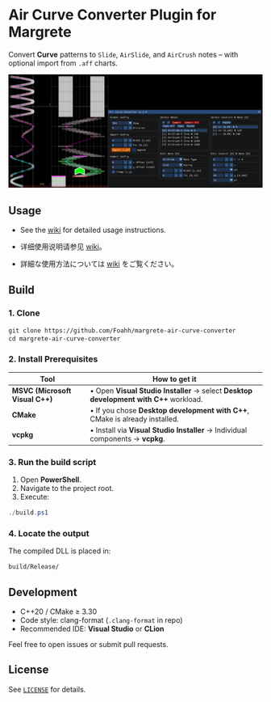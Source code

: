 # Air Curve Converter Plugin for Margrete

Convert **Curve** patterns to `Slide`, `AirSlide`, and `AirCrush` notes – with optional import from `.aff` charts.

![UI](assets/ui.png)

## Usage

- See the [wiki](https://github.com/Foahh/margrete-air-curve-converter/wiki/English) for detailed usage instructions.

- 详细使用说明请参见 [wiki](https://github.com/Foahh/margrete-air-curve-converter/wiki/中文)。

- 詳細な使用方法については [wiki](https://github.com/Foahh/margrete-air-curve-converter/wiki/日本語) をご覧ください。

## Build

### 1. Clone

```console
git clone https://github.com/Foahh/margrete-air-curve-converter
cd margrete-air-curve-converter
```

### 2. Install Prerequisites

| Tool                            | How to get it                                                                          |
| ------------------------------- | -------------------------------------------------------------------------------------- |
| **MSVC (Microsoft Visual C++)** | • Open **Visual Studio Installer** → select **Desktop development with C++** workload. |
| **CMake**                       | • If you chose **Desktop development with C++**, CMake is already installed.           |
| **vcpkg**                       | • Install via **Visual Studio Installer** → Individual components → **vcpkg**.         |

### 3. Run the build script

1. Open **PowerShell**.
2. Navigate to the project root.
3. Execute:

```powershell
./build.ps1 
```

### 4. Locate the output

The compiled DLL is placed in:

```txt
build/Release/
```

## Development

- C++20 / CMake ≥ 3.30
- Code style: clang-format (`.clang-format` in repo)
- Recommended IDE: **Visual Studio** or **CLion**

Feel free to open issues or submit pull requests.

## License

See [`LICENSE`](LICENSE) for details.
